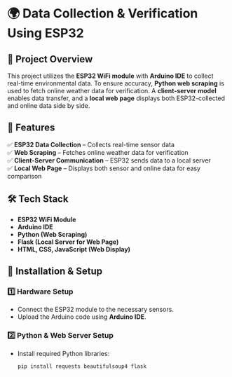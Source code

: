 # 🌍 Data Collection & Verification Using ESP32  

## 📌 Project Overview  
This project utilizes the **ESP32 WiFi module** with **Arduino IDE** to collect real-time environmental data. To ensure accuracy, **Python web scraping** is used to fetch online weather data for verification. A **client-server model** enables data transfer, and a **local web page** displays both ESP32-collected and online data side by side.  

## 🚀 Features  
✅ **ESP32 Data Collection** – Collects real-time sensor data  
✅ **Web Scraping** – Fetches online weather data for verification  
✅ **Client-Server Communication** – ESP32 sends data to a local server  
✅ **Local Web Page** – Displays both sensor and online data for easy comparison  

## 🛠️ Tech Stack  
- **ESP32 WiFi Module**  
- **Arduino IDE**  
- **Python (Web Scraping)**  
- **Flask (Local Server for Web Page)**  
- **HTML, CSS, JavaScript (Web Display)**  

## 🔧 Installation & Setup  
### 1️⃣ **Hardware Setup**  
- Connect the ESP32 module to the necessary sensors.  
- Upload the Arduino code using **Arduino IDE**.  

### 2️⃣ **Python & Web Server Setup**  
- Install required Python libraries:  
  ```bash
  pip install requests beautifulsoup4 flask
